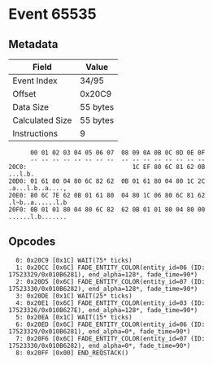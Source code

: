 # Event 65535

## Metadata

| Field           | Value    |
|-----------------|----------|
| Event Index     | 34/95    |
| Offset          | 0x20C9   |
| Data Size       | 55 bytes |
| Calculated Size | 55 bytes |
| Instructions    | 9        |

```
      00 01 02 03 04 05 06 07  08 09 0A 0B 0C 0D 0E 0F
      -- -- -- -- -- -- -- --  -- -- -- -- -- -- -- --
20C0:                             1C EF 80 6C 81 62 0B           ...l.b.
20D0: 01 61 80 04 80 6C 82 62  0B 01 61 80 04 80 1C 2C  .a...l.b..a....,
20E0: 80 6C 7E 62 0B 01 61 80  04 80 1C 06 80 6C 81 62  .l~b..a......l.b
20F0: 0B 01 01 80 04 80 6C 82  62 0B 01 01 80 04 80 00  ......l.b.......
```

## Opcodes

```
  0: 0x20C9 [0x1C] WAIT(75* ticks)
  1: 0x20CC [0x6C] FADE_ENTITY_COLOR(entity_id=06 (ID: 17523329/0x010B6281), end_alpha=128*, fade_time=90*)
  2: 0x20D5 [0x6C] FADE_ENTITY_COLOR(entity_id=07 (ID: 17523330/0x010B6282), end_alpha=128*, fade_time=90*)
  3: 0x20DE [0x1C] WAIT(25* ticks)
  4: 0x20E1 [0x6C] FADE_ENTITY_COLOR(entity_id=03 (ID: 17523326/0x010B627E), end_alpha=128*, fade_time=90*)
  5: 0x20EA [0x1C] WAIT(15* ticks)
  6: 0x20ED [0x6C] FADE_ENTITY_COLOR(entity_id=06 (ID: 17523329/0x010B6281), end_alpha=0*, fade_time=90*)
  7: 0x20F6 [0x6C] FADE_ENTITY_COLOR(entity_id=07 (ID: 17523330/0x010B6282), end_alpha=0*, fade_time=90*)
  8: 0x20FF [0x00] END_REQSTACK()
```
